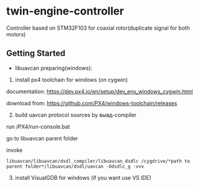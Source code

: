 # twin-engine-controller

Controller based on STM32F103 for coaxial rotor(duplicate signal for both motors)

## Getting Started

* libuavcan preparing(windows):

1. install px4 toolchain for windows (on cygwin)

documentation: https://dev.px4.io/en/setup/dev_env_windows_cygwin.html

download from: https://github.com/PX4/windows-toolchain/releases

2. build uavcan protocol sources by вывд-compiler

run /PX4/run-console.bat

go to libuavcan parent folder

invoke 
```
libuavcan/libuavcan/dsdl_compiler/libuavcan_dsdlc /cygdrive/*path to parent folder*/libuavcan/dsdl/uavcan -Odsdlc_g -vvv
```
3. install VisualGDB for windows (if you want use VS IDE)
